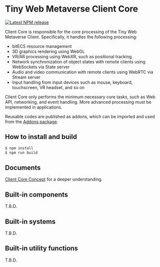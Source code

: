 # Tiny Web Metaverse Client Core

[![Latest NPM release](https://img.shields.io/npm/v/@tiny-web-metaverse/client.svg)](https://www.npmjs.com/package/@tiny-web-metaverse/client)

Client Core is responsible for the core processing of the Tiny Web Metaverse
Client. Specifically, it handles the following processing:

* bitECS resource management
* 3D graphics rendering using WebGL
* VR/AR processing using WebXR, such as positional tracking
* Network synchronization of object states with remote clients using WebSockets via State server
* Audio and video communication with remote clients using WebRTC via Stream server
* Input handling from input devices such as mouse, keyboard, touchscreen, VR headset, and so on

Client Core only performs the minimum necessary core tasks, such as Web API,
networking, and event handling. More advanced processing must be implemented in
applications.

Reusable codes are published as addons, which can be imported and used from
the [Addons package](../addons).

## How to install and build

```sh
$ npm install
$ npm run build
```

## Documents

[Client Core Concept](../../docs/development/client_core_concept.md) for a
deeper understanding.

## Built-in components

T.B.D.

## Built-in systems

T.B.D.

## Built-in utility functions

T.B.D.
